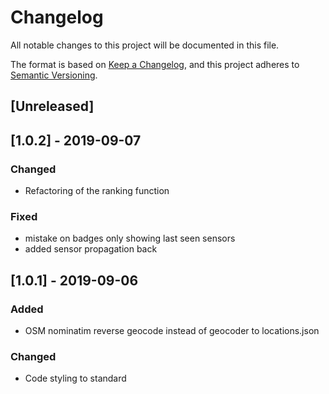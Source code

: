 # Changelog

All notable changes to this project will be documented in this file.

The format is based on [Keep a Changelog](https://keepachangelog.com/en/1.0.0/),
and this project adheres to [Semantic Versioning](https://semver.org/spec/v2.0.0.html).

## [Unreleased]

## [1.0.2] - 2019-09-07

### Changed

- Refactoring of the ranking function

### Fixed

- mistake on badges only showing last seen sensors
- added sensor propagation back

## [1.0.1] - 2019-09-06

### Added

- OSM nominatim reverse geocode instead of geocoder to locations.json

### Changed

- Code styling to standard
